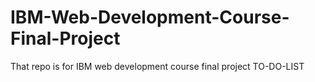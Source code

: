 # IBM-Web-Development-Course-Final-Project
That repo is for IBM web development course final project TO-DO-LIST
